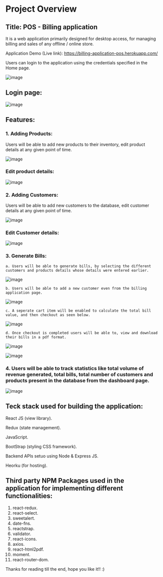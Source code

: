  # Project Overview

## Title: POS - Billing application
 
It is a web application primarily designed for desktop access, for managing billing and sales of any offline / online store.

Application Demo (Live link): https://billing-application-pos.herokuapp.com/

Users can login to the application using the credentials specified in the Home page.

![image](https://user-images.githubusercontent.com/84494799/121147828-dc186780-c85e-11eb-9313-e93e697fc367.png)

## Login page:

![image](https://user-images.githubusercontent.com/84494799/121147930-f4888200-c85e-11eb-952b-68ca19c6bcec.png)

## Features:

### 1. Adding Products:

Users will be able to add new products to their inventory, edit product details at any given point of time.

![image](https://user-images.githubusercontent.com/84494799/121143120-51356e00-c85a-11eb-917e-bff36c871c08.png)

### Edit product details:
![image](https://user-images.githubusercontent.com/84494799/121144258-724a8e80-c85b-11eb-9705-a69f6a8747c3.png)

### 2. Adding Customers: 

Users will be able to add new customers to the database, edit customer details at any given point of time.

![image](https://user-images.githubusercontent.com/84494799/121144485-aa51d180-c85b-11eb-8041-a53be6a530b9.png)

### Edit Customer details:

![image](https://user-images.githubusercontent.com/84494799/121144682-da997000-c85b-11eb-98a6-c6a49cb0298e.png)

### 3. Generate Bills:

    a. Users will be able to generate bills, by selecting the different customers and products details whose details were entered earlier.

![image](https://user-images.githubusercontent.com/84494799/121145155-47ad0580-c85c-11eb-9b7e-c81debeb31e3.png)

    b. Users will be able to add a new customer even from the billing application page.
    
![image](https://user-images.githubusercontent.com/84494799/121146112-4203ef80-c85d-11eb-8c89-ba69f0eded0d.png)

    c. A seperate cart item will be enabled to calculate the total bill value, and then checkout as seen below.
    
 ![image](https://user-images.githubusercontent.com/84494799/121146775-e38b4100-c85d-11eb-944c-537ea14ddbe8.png)

    d. Once checkout is completed users will be able to, view and download their bills in a pdf format.
    
 ![image](https://user-images.githubusercontent.com/84494799/121146973-133a4900-c85e-11eb-8724-d792c0b2dccb.png)

![image](https://user-images.githubusercontent.com/84494799/121147140-3c5ad980-c85e-11eb-8cbe-f704d057516e.png)

### 4. Users will be able to track statistics like total volume of revenue generated, total bills, total number of customers and products present in the database from the dashboard page.

![image](https://user-images.githubusercontent.com/84494799/121147633-aa070580-c85e-11eb-8aa0-375cd218f215.png)

## Teck stack used for building the application:

React JS (view library).

Redux (state management).

JavaScript.

BootStrap (styling CSS framework).

Backend APIs setuo using Node & Express JS.

Heorku (for hosting).

## Third party NPM Packages used in the application for implementing different functionalities:

1.	react-redux.
2.	react-select.
3.	sweetalert.
4.	date-fns.
5.	reactstrap. 
6.	validator.
7.	react-icons. 
8.	axios.
9.	react-html2pdf.
10.	moment.
11. react-router-dom.

Thanks for reading till the end, hope you like it!!  :)

